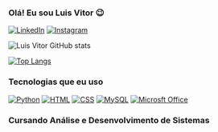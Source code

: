 
### Olá! Eu sou Luis Vitor 😉

[![LinkedIn](https://img.shields.io/badge/LinkedIn-0077B5?style=for-the-badge&logo=linkedin&logoColor=white)](https://www.linkedin.com/in/luis-vitor-santos-da-hora-b1b751255/)
[![Instagram](https://img.shields.io/badge/Instagram-E4405F?style=for-the-badge&logo=instagram&logoColor=white)](https://www.instagram.com/luisvitordahora/)

![Luis Vitor GitHub stats](https://github-readme-stats.vercel.app/api?username=LuisVitorDaHora&show_icons=true&theme=dracula)

[![Top Langs](https://github-readme-stats.vercel.app/api/top-langs/?username=Luis)](https://github.com/anuraghazra/github-readme-stats)

### Tecnologias que eu uso

[![Python](https://img.shields.io/badge/Python-3776AB?style=for-the-badge&logo=python&logoColor=white)]()
[![HTML](https://img.shields.io/badge/HTML-239120?style=for-the-badge&logo=html5&logoColor=white)]()
[![CSS](https://img.shields.io/badge/CSS3-1572B6?style=for-the-badge&logo=css3&logoColor=white)]()
[![MySQL](https://img.shields.io/badge/MySQL-00000F?style=for-the-badge&logo=mysql&logoColor=white)]()
[![Microsft Office](https://img.shields.io/badge/Microsoft_Office-D83B01?style=for-the-badge&logo=microsoft-office&logoColor=white)]()

### Cursando Análise e Desenvolvimento de Sistemas
